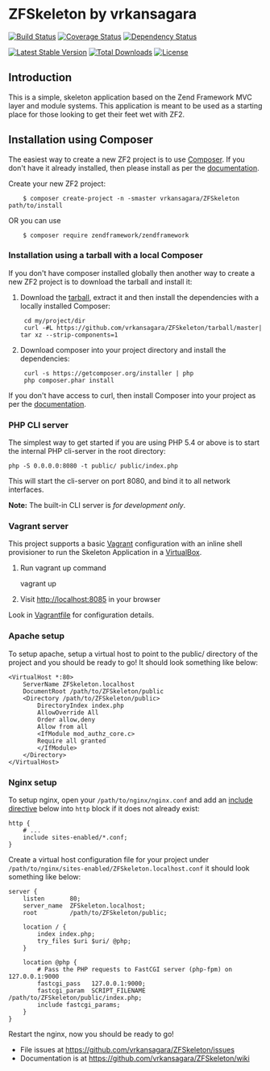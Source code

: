 ZFSkeleton by vrkansagara
=======================
[![Build Status](https://travis-ci.org/vrkansagara/ZFSkeleton.svg?branch=master)](https://travis-ci.org/vrkansagara/ZFSkeleton)
[![Coverage Status](https://coveralls.io/repos/vrkansagara/ZFSkeleton/badge.svg?branch=master&service=github)](https://coveralls.io/github/vrkansagara/ZFSkeleton?branch=master)
[![Dependency Status](https://www.versioneye.com/user/projects/560bd4ab5a262f001e0007f4/badge.svg?style=flat)](https://www.versioneye.com/user/projects/560bd4ab5a262f001e0007f4)

[![Latest Stable Version](https://poser.pugx.org/vrkansagara/zfskeleton/v/stable)](https://packagist.org/packages/vrkansagara/zfskeleton)
[![Total Downloads](https://poser.pugx.org/vrkansagara/zfskeleton/downloads)](https://packagist.org/packages/vrkansagara/zfskeleton)
[![License](https://poser.pugx.org/vrkansagara/zfskeleton/license)](https://packagist.org/packages/vrkansagara/zfskeleton)



Introduction
------------
This is a simple, skeleton application based on the Zend Framework MVC layer and module
systems. This application is meant to be used as a starting place for those
looking to get their feet wet with ZF2.

Installation using Composer
---------------------------

The easiest way to create a new ZF2 project is to use [Composer](https://getcomposer.org/). If you don't have it already installed, then please install as per the [documentation](https://getcomposer.org/doc/00-intro.md).


Create your new ZF2 project:
```console
    $ composer create-project -n -smaster vrkansagara/ZFSkeleton path/to/install
```
OR you can use 
```console
    $ composer require zendframework/zendframework
```

### Installation using a tarball with a local Composer

If you don't have composer installed globally then another way to create a new ZF2 project is to download the tarball and install it:

1. Download the [tarball](https://github.com/vrkansagara/ZFSkeleton/tarball/master), extract it and then install the dependencies with a locally installed Composer:

        cd my/project/dir
        curl -#L https://github.com/vrkansagara/ZFSkeleton/tarball/master| tar xz --strip-components=1
    

2. Download composer into your project directory and install the dependencies:

        curl -s https://getcomposer.org/installer | php
        php composer.phar install
        
If you don't have access to curl, then install Composer into your project as per the [documentation](https://getcomposer.org/doc/00-intro.md).
   

### PHP CLI server

The simplest way to get started if you are using PHP 5.4 or above is to start the internal PHP cli-server in the root
directory:

    php -S 0.0.0.0:8080 -t public/ public/index.php

This will start the cli-server on port 8080, and bind it to all network
interfaces.

**Note:** The built-in CLI server is *for development only*.

### Vagrant server

This project supports a basic [Vagrant](http://docs.vagrantup.com/v2/getting-started/index.html) configuration with an inline shell provisioner to run the Skeleton Application in a [VirtualBox](https://www.virtualbox.org/wiki/Downloads).

1. Run vagrant up command

    vagrant up

2. Visit [http://localhost:8085](http://localhost:8085) in your browser

Look in [Vagrantfile](Vagrantfile) for configuration details.

### Apache setup

To setup apache, setup a virtual host to point to the public/ directory of the
project and you should be ready to go! It should look something like below:

    <VirtualHost *:80>
        ServerName ZFSkeleton.localhost
        DocumentRoot /path/to/ZFSkeleton/public
        <Directory /path/to/ZFSkeleton/public>
            DirectoryIndex index.php
            AllowOverride All
            Order allow,deny
            Allow from all
            <IfModule mod_authz_core.c>
            Require all granted
            </IfModule>
        </Directory>
    </VirtualHost>

### Nginx setup

To setup nginx, open your `/path/to/nginx/nginx.conf` and add an
[include directive](http://nginx.org/en/docs/ngx_core_module.html#include) below
into `http` block if it does not already exist:

    http {
        # ...
        include sites-enabled/*.conf;
    }


Create a virtual host configuration file for your project under `/path/to/nginx/sites-enabled/ZFSkeleton.localhost.conf`
it should look something like below:

    server {
        listen       80;
        server_name  ZFSkeleton.localhost;
        root         /path/to/ZFSkeleton/public;

        location / {
            index index.php;
            try_files $uri $uri/ @php;
        }

        location @php {
            # Pass the PHP requests to FastCGI server (php-fpm) on 127.0.0.1:9000
            fastcgi_pass   127.0.0.1:9000;
            fastcgi_param  SCRIPT_FILENAME /path/to/ZFSkeleton/public/index.php;
            include fastcgi_params;
        }
    }

Restart the nginx, now you should be ready to go!


- File issues at https://github.com/vrkansagara/ZFSkeleton/issues
- Documentation is at https://github.com/vrkansagara/ZFSkeleton/wiki
